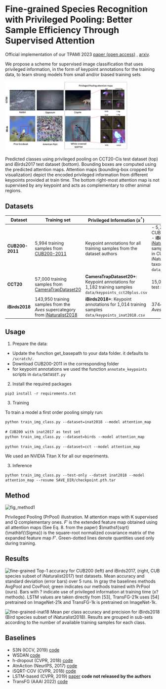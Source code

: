# Fine-grained Species Recognition with Privileged Pooling: Better Sample Efficiency Through Supervised Attention

Official implementation of our TPAMI 2023 [paper (open access)](https://www.computer.org/csdl/journal/tp/5555/01/10255365/1Qzyktqir0A) , [arxiv](https://arxiv.org/abs/2003.09168).

We propose a scheme for supervised image classification that uses privileged information, in the form of keypoint annotations for the training data, to learn strong models from small and/or biased training sets

<img src="teaser.png" alt="Your Image" style="max-width:80%;">

Predicted classes using privileged pooling on CCT20-Cis test dataset (top) and iBirds2017 test dataset (bottom). Bounding boxes are computed using the predicted attention maps. Attention maps (bounding-box cropped for visualization) depict the encoded privileged information from different keypoints provided at train time. The bottom right-most attention map is not supervised by any keypoint and acts as complementary to other animal regions.

## Datasets


| Dataset  | Training set   | Privileged Information ($x^*$)  | Test set  |
|----      |----------------|------------------------|-----------|
| **CUB200-2011**    | 5,994 training samples from [CUB200-2011](http://www.vision.caltech.edu/datasets/cub_200_2011/) | Keypoint annotations for all training samples from the dataset authors | - 5,794 test samples from CUB200-2011 <br> - **iBirds2017**: Subbest of [iNaturalist2017](https://github.com/visipedia/inat_comp/tree/master/2017) with the test samples from species existing in CUB200-2011. See the iNaturlist2017 - CUB200 taxonomy mapping in `data/classes_taxonomy_CUB.csv`
| **CCT20** | 57,000 training samples from [CameraTrapDataset20](https://beerys.github.io/CaltechCameraTraps/) | **CameraTrapDataset20+**: Keypoint annotations for 1,182 training samples `data/keypoints_cct20plus.csv` | 15,000 Cis and 23,000 Trans test samples from CCT20  
| **iBirds2018** | 143,950 training samples from the *Aves* supercategory from [iNaturalist2018](https://github.com/visipedia/inat_comp/tree/master/2018) | **iBirds2018+**: Keypoint annotations for 1,014 training samples `data/keypoints_inat2018.csv` | 3744 test samples from the *Aves* supercategory |


## Usage

1. Prepare the data:
- Update the function get_basepath to your data folder. it defaults to `/scratch/`.
- Download CUB200-2011 in the corresponding folder
- for keypoint annotations we used the function `annotate_keypoints` scripts in `data/DATASET.py`

2. Install the required packages 

```
pip3 install -r requirements.txt
``````

3. Training

To train a model a first order pooling simply run:
```
python train_img_class.py --dataset=inat2018 --model attention_map

# CUB200 with inat2017 as test set
python train_img_class.py --dataset=birds --model attention_map 

python train_img_class.py --dataset=cct --model attention_map

```
We used an NVIDIA Titan X for all our experiments.

3. Inference

```
python train_img_class.py --test-only --datset inat2018 --model attention_map --resume SAVE_DIR/checkpoint.pth.tar

```


## Method

![fig_method1](fig_method1.png)

Privileged Pooling (PrPool) illustration. M attention maps with K supervised and Q complementary ones. $F'$ is the extended feature map obtained using all attention maps (See Eq. 8. from the paper)  $\mathsf{sqrt}(\mathbf{\Sigma}) is the square-root normalized covariance matrix of the expanded feature map $F'$. Green-dotted lines denote quantities used only during training.



## Results

![fine-grained](./results/full_dataset_acc_replicas.png)
Top-1 accuracy for CUB200 (left) and iBirds2017, (right, CUB species subset of iNaturalist2017) test datasets. Mean accuracy and standard deviation (error bars) over 5 runs. In gray the baselines methods AvgPool and CovPool; green indicates our methods trained with PrPool (ours). Bars with ? indicate use of privileged information at training time (x? methods). LSTM values are taken directly from [53], TransFG-21k uses [54] pretrained on ImageNet-21k and TransFG-1k is pretrained on ImageNet-1k.


![fine-grained-inat18](./results/iBirds18_accuracy_precision.png)
Mean per class accuracy and precision for iBirds2018 (Bird species subset of iNaturalist2018). Results are grouped in sub-sets according to the number of available training samples for each class.


## Baselines

- S3N (ICCV, 2019) [code](https://github.com/Yao-DD/S3N)
- WSDAN [code](https://github.com/tau-yihouxiang/WS_DAN)
- h-dropout (CVPR, 2018) [code](https://github.com/johnwlambert/dlupi-heteroscedastic-dropout)
- AtnAction (NeurIPS, 2017) [code](https://github.com/rohitgirdhar/AttentionalPoolingAction)
- iSQRT-COV (CVPR, 2018) [code](https://github.com/jiangtaoxie/fast-MPN-COV)
- LSTM-based (CVPR, 2019) [paper](https://arxiv.org/abs/1903.02827v1) **code not released by the authors**
- TransFG (AAAI 2022) [code](https://github.com/TACJu/TransFG)

